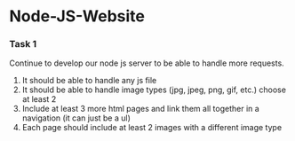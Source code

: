 # Node-JS-Website

### Task 1
Continue to develop our node js server to be able to handle more requests.
1. It should be able to handle any js file
2. It should be able to handle image types (jpg, jpeg, png, gif, etc.) choose at least 2
3. Include at least 3 more html pages and link them all together in a navigation (it can just be a ul)
4. Each page should include at least 2 images with a different image type
